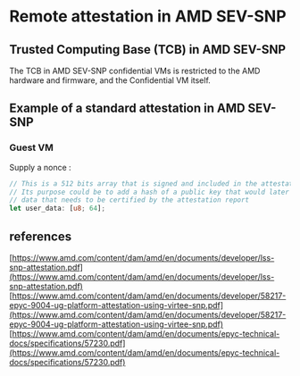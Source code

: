 # Remote attestation in AMD SEV-SNP 


## Trusted Computing Base (TCB) in AMD SEV-SNP
The TCB in AMD SEV-SNP confidential VMs is restricted to the AMD hardware and firmware, and the Confidential VM itself. 

## Example of a standard attestation in AMD SEV-SNP

### Guest VM 

Supply a nonce : 
```rust
// This is a 512 bits array that is signed and included in the attestation report. 
// Its purpose could be to add a hash of a public key that would later used or other important 
// data that needs to be certified by the attestation report 
let user_data: [u8; 64];    
```



## references 
[https://www.amd.com/content/dam/amd/en/documents/developer/lss-snp-attestation.pdf](https://www.amd.com/content/dam/amd/en/documents/developer/lss-snp-attestation.pdf)
[https://www.amd.com/content/dam/amd/en/documents/developer/58217-epyc-9004-ug-platform-attestation-using-virtee-snp.pdf](https://www.amd.com/content/dam/amd/en/documents/developer/58217-epyc-9004-ug-platform-attestation-using-virtee-snp.pdf)
[https://www.amd.com/content/dam/amd/en/documents/epyc-technical-docs/specifications/57230.pdf](https://www.amd.com/content/dam/amd/en/documents/epyc-technical-docs/specifications/57230.pdf)